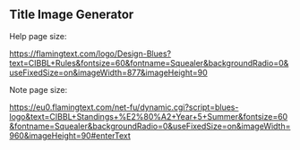 ## Title Image Generator


Help page size:

https://flamingtext.com/logo/Design-Blues?text=CIBBL+Rules&fontsize=60&fontname=Squealer&backgroundRadio=0&useFixedSize=on&imageWidth=877&imageHeight=90


Note page size:

https://eu0.flamingtext.com/net-fu/dynamic.cgi?script=blues-logo&text=CIBBL+Standings+%E2%80%A2+Year+5+Summer&fontsize=60&fontname=Squealer&backgroundRadio=0&useFixedSize=on&imageWidth=960&imageHeight=90#enterText
